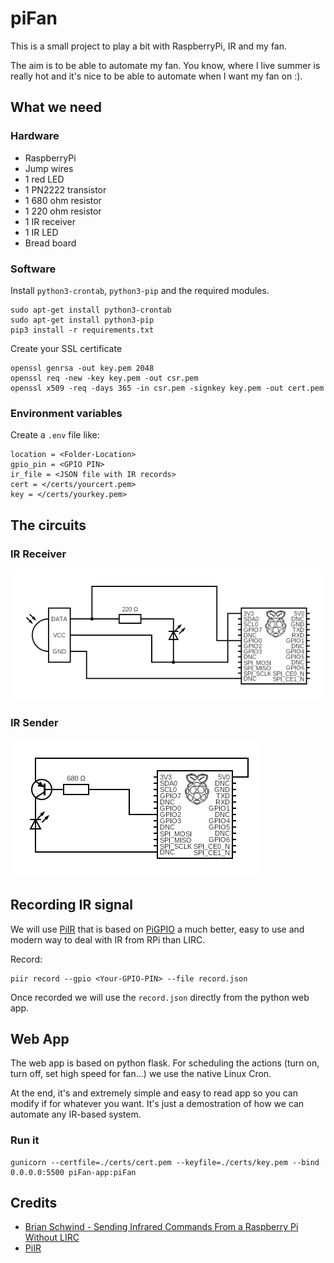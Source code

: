 # piFan
This is a small project to play a bit with RaspberryPi, IR and my fan.

The aim is to be able to automate my fan. You know, where I live summer is really hot and it's nice to be able to automate when I want my fan on :).

## What we need
### Hardware
- RaspberryPi
- Jump wires
- 1 red LED
- 1 PN2222 transistor
- 1 680 ohm resistor
- 1 220 ohm resistor
- 1 IR receiver
- 1 IR LED
- Bread board

### Software

Install `python3-crontab`, `python3-pip` and the required modules.

```
sudo apt-get install python3-crontab
sudo apt-get install python3-pip
pip3 install -r requirements.txt
```
Create your SSL certificate
```
openssl genrsa -out key.pem 2048
openssl req -new -key key.pem -out csr.pem
openssl x509 -req -days 365 -in csr.pem -signkey key.pem -out cert.pem
```
### Environment variables

Create a `.env` file like:

```
location = <Folder-Location>
gpio_pin = <GPIO PIN>
ir_file = <JSON file with IR records>
cert = </certs/yourcert.pem>
key = </certs/yourkey.pem>
```

## The circuits

### IR Receiver
![Receive IR](./img/ir_record.png)
### IR Sender
![Send IR](./img/ir_send.png)
## Recording IR signal
We will use [PiIR](https://github.com/ts1/PiIR) that is based on [PiGPIO](http://abyz.me.uk/rpi/pigpio/) a much better, easy to use and modern way to deal with IR from RPi than LIRC.

Record:
```
piir record --gpio <Your-GPIO-PIN> --file record.json
```
Once recorded we will use the `record.json` directly from the python web app.

## Web App
The web app is based on python flask. For scheduling the actions (turn on, turn off, set high speed for fan...) we use the native Linux Cron.

At the end, it's and extremely simple and easy to read app so you can modify if for whatever you want. It's just a demostration of how we can automate any IR-based system.

### Run it

```
gunicorn --certfile=./certs/cert.pem --keyfile=./certs/key.pem --bind 0.0.0.0:5500 piFan-app:piFan
```

## Credits
- [Brian Schwind - Sending Infrared Commands From a Raspberry Pi Without LIRC](https://blog.bschwind.com/2016/05/29/sending-infrared-commands-from-a-raspberry-pi-without-lirc/)
- [PiIR](https://github.com/ts1/PiIR) 